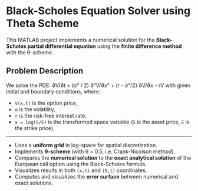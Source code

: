 # Black-Scholes Equation Solver using Theta Scheme

This MATLAB project implements a numerical solution for the **Black-Scholes partial differential equation** using the **finite difference method** with the θ-scheme.

##  Problem Description

We solve the PDE:
∂V/∂t = (σ² / 2) ∂²V/∂x² + (r - σ²/2) ∂V/∂x - rV
with given initial and boundary conditions, where:
- `V(x,t)` is the option price,
- `σ` is the volatility,
- `r` is the risk-free interest rate,
- `x = log(S/E)` is the transformed space variable (`S` is the asset price, `E` is the strike price).

---
- Uses a **uniform grid** in log-space for spatial discretization.
- Implements **θ-scheme** (with θ = 0.5, i.e. Crank-Nicolson method).
- Compares the **numerical solution** to the **exact analytical solution** of the European call option using the Black-Scholes formula.
- Visualizes results in both `(x,t)` and `(S,t)` coordinates.
- Computes and visualizes the **error surface** between numerical and exact solutions.
